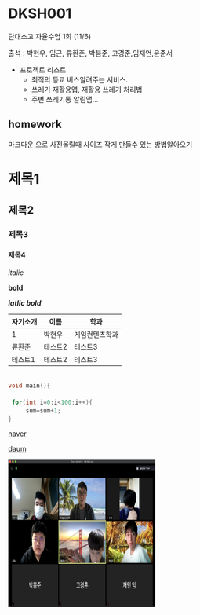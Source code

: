 # DKSH001
단대소고 자율수업 1회 (11/6)

출석 : 박현우, 임근, 류환준, 박봄준, 고경준,임재언,윤준서

* 프로젝트 리스트
  * 최적의 등교 버스알려주는 서비스.
  * 쓰레기 재활용앱, 재활용 쓰레기 처리법
  * 주변 쓰레기통 알림앱…
       
## homework

 마크다운 으로 사진올릴때 사이즈 작게 만들수 있는 방법알아오기
       
# 제목1
## 제목2
### 제목3
#### 제목4


*italic*

**bold**

***iatlic bold***



|자기소개|이름|학과|
|------|---|---|
|1|박현우 |게임컨텐츠학과|
|류환준|테스트2|테스트3|
|테스트1|테스트2|테스트3|


~~~c

void main(){
 
 for(int i=0;i<100;i++){
     sum=sum+1;
}

~~~

[naver](https://www.naver.com)

[daum][daum_link]


[daum_link]: https://www.naver.com



<img src="https://github.com/cchamchi/DKSH001/blob/main/image/dksh001.png" width="300" height="300">

